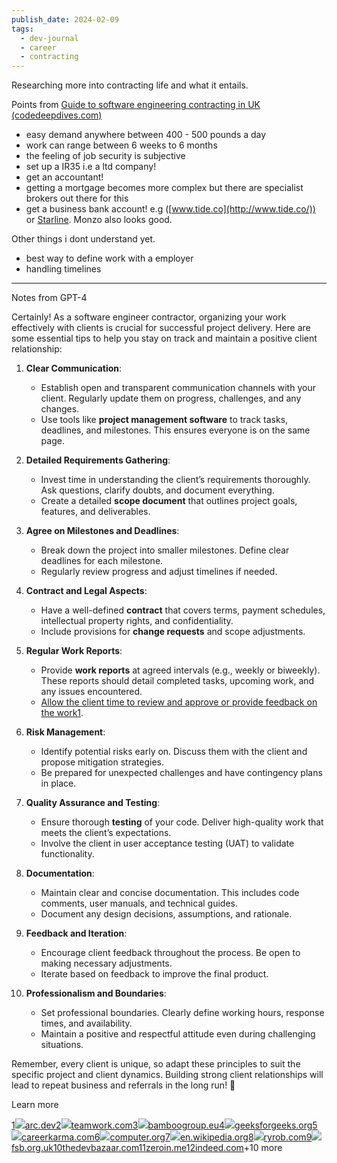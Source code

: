 ```yaml
---
publish_date: 2024-02-09
tags:
  - dev-journal
  - career
  - contracting
---
```

Researching more into contracting life and what it entails.

Points from [Guide to software engineering contracting in UK (codedeepdives.com)](https://codedeepdives.com/blog/guide-to-software-engineer-contracting-in-uk)

- easy demand anywhere between 400 - 500 pounds a day
- work can range between 6 weeks to 6 months
- the feeling of job security is subjective
- set up a IR35 i.e a ltd company!
- get an accountant!
- getting a mortgage becomes more complex but there are specialist brokers out there for this
- get a business bank account! e.g ([www.tide.co](http://www.tide.co/)) or [Starline](https://www.starlingbank.com/business-account/). Monzo also looks good.

Other things i dont understand yet.

- best way to define work with a employer
- handling timelines

--- 
Notes from GPT-4

Certainly! As a software engineer contractor, organizing your work effectively with clients is crucial for successful project delivery. Here are some essential tips to help you stay on track and maintain a positive client relationship:

1. **Clear Communication**:
    
    - Establish open and transparent communication channels with your client. Regularly update them on progress, challenges, and any changes.
    - Use tools like **project management software** to track tasks, deadlines, and milestones. This ensures everyone is on the same page.
2. **Detailed Requirements Gathering**:
    
    - Invest time in understanding the client’s requirements thoroughly. Ask questions, clarify doubts, and document everything.
    - Create a detailed **scope document** that outlines project goals, features, and deliverables.
3. **Agree on Milestones and Deadlines**:
    
    - Break down the project into smaller milestones. Define clear deadlines for each milestone.
    - Regularly review progress and adjust timelines if needed.
4. **Contract and Legal Aspects**:
    
    - Have a well-defined **contract** that covers terms, payment schedules, intellectual property rights, and confidentiality.
    - Include provisions for **change requests** and scope adjustments.
5. **Regular Work Reports**:
    
    - Provide **work reports** at agreed intervals (e.g., weekly or biweekly). These reports should detail completed tasks, upcoming work, and any issues encountered.
    - [Allow the client time to review and approve or provide feedback on the work](https://arc.dev/employer-blog/freelance-developer-contract/)[1](https://arc.dev/employer-blog/freelance-developer-contract/).
6. **Risk Management**:
    
    - Identify potential risks early on. Discuss them with the client and propose mitigation strategies.
    - Be prepared for unexpected challenges and have contingency plans in place.
7. **Quality Assurance and Testing**:
    
    - Ensure thorough **testing** of your code. Deliver high-quality work that meets the client’s expectations.
    - Involve the client in user acceptance testing (UAT) to validate functionality.
8. **Documentation**:
    
    - Maintain clear and concise documentation. This includes code comments, user manuals, and technical guides.
    - Document any design decisions, assumptions, and rationale.
9. **Feedback and Iteration**:
    
    - Encourage client feedback throughout the process. Be open to making necessary adjustments.
    - Iterate based on feedback to improve the final product.
10. **Professionalism and Boundaries**:
    
    - Set professional boundaries. Clearly define working hours, response times, and availability.
    - Maintain a positive and respectful attitude even during challenging situations.

Remember, every client is unique, so adapt these principles to suit the specific project and client dynamics. Building strong client relationships will lead to repeat business and referrals in the long run! 🌟

Learn more

[1![](blob:https://edgeservices.bing.com/d7785f36-4a31-40c6-ba2f-48ed982c73c3)arc.dev](https://arc.dev/employer-blog/freelance-developer-contract/)[2![](blob:https://edgeservices.bing.com/4864f274-a7ec-4ddf-bb47-5ab764a60009)teamwork.com](https://www.teamwork.com/blog/software-engineering-processes/)[3![](blob:https://edgeservices.bing.com/69e401e4-aa96-4a14-b530-02d5055ca3fc)bamboogroup.eu](https://bamboogroup.eu/article/how-to-handle-the-3-types-of-clients-in-software-development/)[4![](blob:https://edgeservices.bing.com/03c6e775-987c-44b0-8a53-be58f6cdca20)geeksforgeeks.org](https://www.geeksforgeeks.org/software-processes-in-software-engineering/)[5![](blob:https://edgeservices.bing.com/ae3864b4-0824-4059-bd70-6d9d1c9a8ec0)careerkarma.com](https://careerkarma.com/blog/software-engineering-processes/)[6![](blob:https://edgeservices.bing.com/f9320d36-35f2-4d46-ae50-db36fc202b59)computer.org](https://www.computer.org/resources/software-engineering-process/)[7![](blob:https://edgeservices.bing.com/83292faf-7329-4aa9-9f3a-120eb7537e35)en.wikipedia.org](https://en.wikipedia.org/wiki/Software_development_process)[8![](blob:https://edgeservices.bing.com/97006091-59e9-4f1f-99b2-500a28ee748b)ryrob.com](https://www.ryrob.com/freelance-contract/)[9![](blob:https://edgeservices.bing.com/7bda54ab-fd0c-485a-a922-c2e3a1323369)fsb.org.uk](https://www.fsb.org.uk/resources-page/how-to-write-a-freelance-contract.html)[10thedevbazaar.com](https://www.thedevbazaar.com/blog/how-to-handle-the-3-types-of-clients-in-software-development)[11zeroin.me](https://zeroin.me/blog/how-to-find-clients-for-software-company/)[12indeed.com](https://www.indeed.com/career-advice/career-development/types-of-clients)+10 more